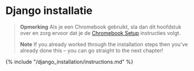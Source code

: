 # Django installatie

> **Opmerking** Als je een Chromebook gebruikt, sla dan dit hoofdstuk over en zorg ervoor dat je de [Chromebook Setup](../chromebook_setup/README.md) instructies volgt.
> 
> **Note** If you already worked through the installation steps then you've already done this – you can go straight to the next chapter!

{% include "/django_installation/instructions.md" %}